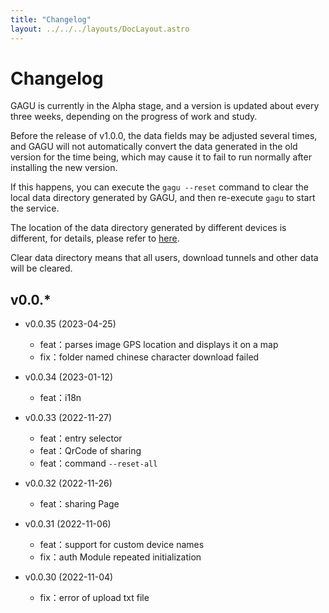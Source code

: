 ```yaml
---
title: "Changelog"
layout: ../../../layouts/DocLayout.astro
---
```


# Changelog

GAGU is currently in the Alpha stage, and a version is updated about every three weeks, depending on the progress of work and study.

Before the release of v1.0.0, the data fields may be adjusted several times, and GAGU will not automatically convert the data generated in the old version for the time being, which may cause it to fail to run normally after installing the new version.

If this happens, you can execute the `gagu --reset` command to clear the local data directory generated by GAGU, and then re-execute `gagu` to start the service.

The location of the data directory generated by different devices is different, for details, please refer to [here](/docs/getting-started/usage#Workspace).

<div class="apply-tip">
Clear data directory means that all users, download tunnels and other data will be cleared.
</div>

## v0.0.*

- v0.0.35 (2023-04-25)
  - feat：parses image GPS location and displays it on a map
  - fix：folder named chinese character download failed

- v0.0.34 (2023-01-12)
  - feat：i18n

- v0.0.33 (2022-11-27)
  - feat：entry selector
  - feat：QrCode of sharing
  - feat：command `--reset-all`

- v0.0.32 (2022-11-26)
  - feat：sharing Page

- v0.0.31 (2022-11-06)
  - feat：support for custom device names
  - fix：auth Module repeated initialization

- v0.0.30 (2022-11-04)
  - fix：error of upload txt file 
